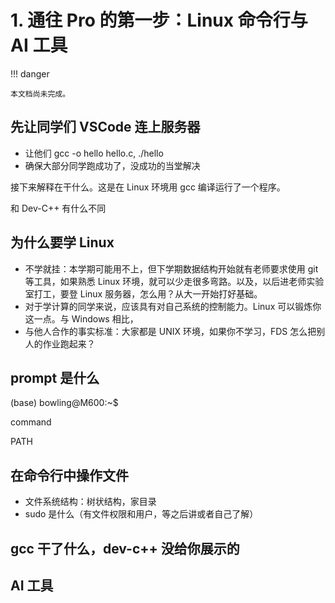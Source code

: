 # 1. 通往 Pro 的第一步：Linux 命令行与 AI 工具

!!! danger

    本文档尚未完成。

## 先让同学们 VSCode 连上服务器

- 让他们 gcc -o hello hello.c, ./hello
- 确保大部分同学跑成功了，没成功的当堂解决

接下来解释在干什么。这是在 Linux 环境用 gcc 编译运行了一个程序。

和 Dev-C++ 有什么不同

## 为什么要学 Linux

- 不学就挂：本学期可能用不上，但下学期数据结构开始就有老师要求使用 git 等工具，如果熟悉 Linux 环境，就可以少走很多弯路。以及，以后进老师实验室打工，要登 Linux 服务器，怎么用？从大一开始打好基础。
- 对于学计算的同学来说，应该具有对自己系统的控制能力。Linux 可以锻炼你这一点。与 Windows 相比，[](展示一个蓝屏)
- 与他人合作的事实标准：大家都是 UNIX 环境，如果你不学习，FDS 怎么把别人的作业跑起来？

## prompt 是什么

(base) bowling@M600:~$

command 

PATH

## 在命令行中操作文件

- 文件系统结构：树状结构，家目录
- sudo 是什么（有文件权限和用户，等之后讲或者自己了解）

## gcc 干了什么，dev-c++ 没给你展示的

## AI 工具

